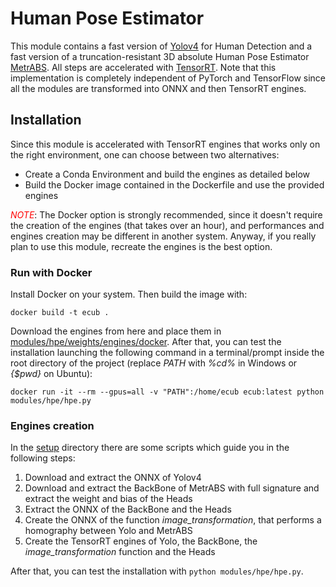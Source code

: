 # Human Pose Estimator
This module contains a fast version of [Yolov4](https://github.com/Tianxiaomo/pytorch-YOLOv4) for Human Detection and a fast version of a truncation-resistant 3D absolute Human Pose Estimator [MetrABS](https://github.com/isarandi/metrabs).
All steps are accelerated with [TensorRT](https://developer.nvidia.com/tensorrt).
Note that this implementation is completely independent of PyTorch and TensorFlow since all the modules are transformed into ONNX and then TensorRT engines.

## Installation
Since this module is accelerated with TensorRT engines that works only on the right environment, one can choose between two alternatives:
- Create a Conda Environment and build the engines as detailed below
- Build the Docker image contained in the Dockerfile and use the provided engines

<span style="color:red">*NOTE*</span>: The Docker option is strongly recommended, since it doesn't require the creation of the engines (that takes over an hour), and performances and engines creation may be different in another system.
Anyway, if you really plan to use this module, recreate the engines is the best option.

### Run with Docker
Install Docker on your system.
Then build the image with:

`docker build -t ecub .`

Download the engines from here and place them in [modules/hpe/weights/engines/docker](modules/hpe/weights/engines/docker).
After that, you can test the installation launching the following command in a terminal/prompt inside the root directory of the project (replace _PATH_ with _%cd%_ in Windows or _{$pwd}_ on Ubuntu):

`docker run -it --rm --gpus=all -v "PATH":/home/ecub ecub:latest python modules/hpe/hpe.py`


### Engines creation
In the [setup](modules/hpe/setup) directory there are some scripts which guide you in the following steps:
1. Download and extract the ONNX of Yolov4
2. Download and extract the BackBone of MetrABS with full signature and extract the weight and bias of the Heads
3. Extract the ONNX of the BackBone and the Heads
4. Create the ONNX of the function _image_transformation_, that performs a homography between Yolo and MetrABS
5. Create the TensorRT engines of Yolo, the BackBone, the _image_transformation_ function and the Heads

After that, you can test the installation with `python modules/hpe/hpe.py`.
